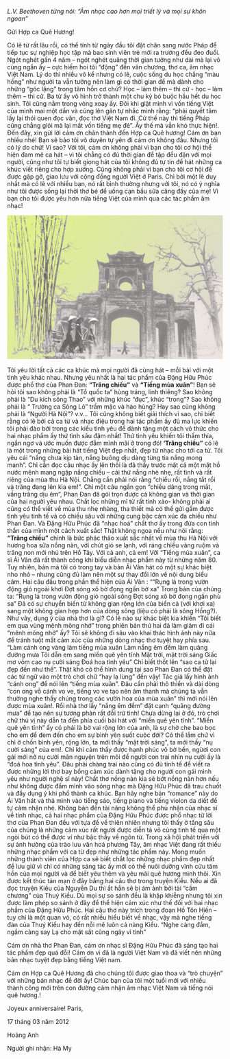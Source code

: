 <!--
title: Tản mạn về cái hay của tiếng Việt qua tác phẩm của Đặng Hữu Phúc
author:  
status: completed
-->

*L.V. Beethoven từng nói: “Âm nhạc cao hơn mọi triết lý và mọi sự khôn ngoan”*

Gửi Hợp ca Quê Hương!

Có lẽ từ rất lâu rồi, có thể tính từ ngày đầu tôi đặt chân sang nước Pháp để tiếp tục sự nghiệp học tập mà bao sinh viên trẻ mới ra trường đều đeo đuổi. Ngót nghét gần 4 năm – ngót nghét quãng thời gian tưởng như dài mà lại vô cùng ngắn ấy – cực hiếm hoi tôi “động” đến văn chương, thơ ca, âm nhạc Việt Nam. Lý do thì nhiều vô kể nhưng có lẽ, cuộc sống du học chẳng “màu hồng” như người ta vẫn tưởng nên làm gì có thời gian để mà dành cho những “góc lặng” trong tâm hồn cơ chứ? Học – làm thêm – thi cử -  học – làm thêm – thi cử. Ba từ ấy vô hình trở thành một chu kỳ bó buộc hầu hết du học sinh. Tôi cũng nằm trong vòng xoay ấy. Đôi khi giật mình vì vốn tiếng Việt của mình mai một dần và cũng lên gân tự nhắc mình rằng: “phải quyết tâm lấy lại thói quen đọc văn, đọc thơ Việt Nam đi. Cứ thế này thì tiếng Pháp cũng chẳng giỏi mà lại mất vốn tiếng mẹ đẻ”. Ấy thế mà vẫn khó thực hiện!. Đến đây, xin gửi lời cảm ơn chân thành đến Hợp ca Quê hương! Cám ơn bạn nhiều nhé! Bạn sẽ bảo tôi vô duyên tự yên đi cám ơn không đâu. Nhưng tôi có lý do chứ! Vì sao? Với tôi, cám ơn không phải vì bạn cho tôi cơ hội thể hiện đam mê ca hát – vì tôi chẳng có đủ thời gian để tập đều đặn với mọi người, cũng như tôi tự biết giọng hát của tôi không đủ tự tin để hát những ca khúc viết riêng cho hợp xướng. Cũng không phải vì bạn cho tôi cơ hội để được gặp gỡ, giao lưu với cộng đồng người Việt ở Paris. Chỉ bởi một lẽ duy nhất mà có lẽ với nhiều bạn, nó rất bình thường nhưng với tôi, nó có ý nghĩa như tôi được sống lại thời thơ bé để uống cạn bầu sữa căng đầy của mẹ! Vì bạn cho tôi được yêu hơn nữa tiếng Việt của mình qua các tác phẩm âm nhạc!

![](01.jpg)

Tôi yêu lời tất cả các ca khúc mà mọi người đã cùng hát – mỗi bài với một tình yêu khác nhau. Nhưng yêu nhất là hai tác phẩm của Đặng  Hữu Phúc được phổ thơ của Phan Đan: **“Trăng chiều”** và **“Tiếng mùa xuân”**! Bạn sẽ hỏi tôi sao không phải là “Tổ quốc ta” hùng tráng, linh thiêng? Sao không phải là “Du kích sông Thao” với những khúc “đục”, khúc “trong”? Sao không phải là “ Trường ca Sông Lô” trầm mặc và hào hùng? Hay sao cũng không phải là  “Người Hà Nội”? v.v… Tôi cũng không biết giải thích vì sao, chỉ biết rằng có lẽ bởi cả ca từ và nhạc điệu trong hai tác phẩm ấy đủ ma lực khiến tôi phải đào bới trong các kiểu tình yêu để dành tặng một cách vô thức cho hai nhạc phẩm ấy thứ tình sâu đậm nhất! Thứ tình yêu khiến tôi thấm thía, ngẩn ngơ và ước muốn được đắm mình mãi ở trong đó! **‘Trăng chiều”** có lẽ là một trong những bài hát tiếng Việt đẹp nhất, đẹp từ nhạc cho tới ca từ. Tôi yêu cái “nắng chưa kịp tàn, nắng buông dịu dàng từng tia nắng mong manh”. Chỉ cần đọc câu nhạc ấy lên thôi là đã thấy trước mặt cả một mặt hồ nước mênh mang ngập nắng chiều – cái thứ nắng nhè nhẹ, rất tình và rất riêng của mùa thu Hà Nội. Chẳng cần phải nói rằng “chiều rồi, nắng tắt rồi và trăng đang lên kìa em!”. Chỉ một câu ngắn gọn “chiều dâng trong mắt, vầng trăng dịu êm”, Phan Đan đã gói trọn được cả không gian và thời gian của hai người yêu nhau.   Chắt lọc những mĩ từ rất tinh xảo- không phải ai cũng có thể viết về mùa thu nhẹ nhàng, tha thiết mà có thể gửi gắm được tình yêu tinh tế và có chiều sâu với những cung bậc cảm xúc đa chiều như Phan Đan. Và Đặng Hữu Phúc đã “nhạc hoá” chất thơ ấy trong đứa con tinh thần của mình một cách xuất sắc!   Thật không ngoa nếu như nói rằng: **“Trăng chiều”** chính là bức phác thảo xuất sắc nhất về mùa thu Hà Nội với hương hoa sữa nồng nàn, với chút gió se lạnh, với ráng chiều vàng ruộm và trăng non mới nhú trên Hồ Tây. Với cả anh, cả em! Với “Tiếng mùa xuân”, ca sĩ Ái Vân đã rất thành công khi biểu diễn nhạc phẩm này từ những năm 80. Tuy nhiên, bản mà tôi có trong tay và bản Ái Vân hát có một sự khác biệt nho nhỏ – nhưng cũng đủ làm nên một sự thay đổi lớn về nội dung biểu cảm. Hai câu đầu trong phần thể hiện của Ái Vân : ““Rụng lá trong vườn động gió ngoài khơi Đợt sóng xô bờ đọng ngấn bờ xa” Trong bản của chúng ta: “Rụng lá trong vườn động gió ngoài sông Đợt sóng xô bờ đọng ngấn phù sa” Đã có sự chuyển biến từ không gian rộng lớn của biển cả (với khơi xa) sang một không gian hẹp hơn của dòng sông (liệu có phải là sông Hồng?). Như vây, dụng ý của nhà thơ là gì? Có lẽ nào sự khác biệt kia  khiến “Tôi  biết em qua vùng mênh mông nhớ” trong phiên bản thứ hai đã làm giảm đi cái “mênh mông nhớ” ấy? Tôi sẽ không đi sâu vào khai thác hình ảnh này nữa để tránh tuột mất cảm xúc của những dòng nhạc thơ tuyệt hay phía sau. “Làm cánh ong vàng làm tiếng mùa xuân Làm nắng êm đềm làm quãng đường mưa Tôi dẫn em sang miền quê yên tĩnh Mặt trời, mặt trời sáng Giấc mơ vòm cao nụ cười sáng Đoá hoa tình yêu” Chỉ biết thốt lên “sao ca từ lại đẹp đến như thế”. Thật khó có thể hình dung tại sao Phan Đan có thể đặt các từ ngữ vào một trò chơi chữ “hay lạ lùng” đến vậy! Tác giả lấy hình ảnh “cánh ong” để nói lên “tiếng mùa xuân”. Đâu cần phải thô thiển và dài dòng “con ong vỗ cánh vo ve, tiếng vo ve tạo nên âm thanh mà chúng ta vẫn thường nghe thấy chúng trong các vườn hoa của mùa xuân” thì  mới nói lên được mùa xuân!. Rồi nhà thơ lấy “nắng êm đềm” đặt cạnh “quãng đường mưa” để tạo nên sự tương phản rất đỗi trữ tình! Chưa dừng lại ở đó,  trò chơi chữ thú vị này dẫn ta đến phía cuối bài hát với “miền quê yên tĩnh”. “Miền quê yên tĩnh” ấy có phải là bờ vai rộng lớn của anh, là sự chở che bao bọc cho em để đem đến cho em sự bình yên suốt cuộc đời? Có thể lắm chứ vì chỉ ở chốn bình yên, rộng lớn, ta mới thấy “mặt trời sáng”, ta mới thấy “nụ cười sáng” của em!. Chỉ khi cảm thấy được hạnh phúc vô bờ bến, ngừơi con gái mới nở nụ cười mãn nguyện trên môi để người con trai nhìn nụ cười ấy là “đoá hoa tình yêu”. Đâu phải chàng trai nào cũng có đủ tinh tế để viết ra được những lời thơ bay bổng cảm xúc dành tặng cho người con gái mình yêu như người nghệ sĩ này! Chất thơ nồng nàn kia sẽ bớt nồng nàn hơn nếu như không được đắm mình vào sóng nhạc mà Đặng Hữu Phúc đã trau chuốt và đầy dụng ý khi phổ thành ca khúc. Bạn hãy nghe bản “romance” này do Ái Vân hát và thả mình vào tiếng sáo, tiếng piano và tiếng violon da diết để tự cảm nhận nhé. Không bàn đến tài năng không thể phủ nhận của nhạc sĩ về tính nhạc, cả hai nhạc phẩm của Đặng Hữu Phúc được phổ nhạc từ lời thơ của Phan Đan đều với tựa đề về thiên nhiên nhưng tôi thấy ở tầng sâu của chúng là những cảm xúc rất người được diễn tả vô cùng tinh tế qua một ngòi bút có thể được ví như bậc thầy về ngôn từ. Trong xã hội phát triển với sự ảnh hưởng của trào lưu văn hoá phương Tây, âm nhạc Việt đang rất thiếu những nhạc phẩm với ca từ đẹp như những tác phẩm này. Mong muốn những thành viên của Hợp ca sẽ biết chắt lọc những nhạc phẩm đẹp nhất để lưu giữ vì chỉ có những sáng tác ấy mới có thể nuôi dưỡng vĩnh cửu tâm hồn của mọi người và để biết yêu thêm và yêu mãi quê hương mình thôi. Xin được kết thúc tản mạn ở đây bằng hai câu thơ trong truyện Kiều. Nếu ai đã đọc truyện Kiều của Nguyễn Du thì ắt hẳn sẽ bị ám ảnh bởi tài “cầm chương” của Thuý Kiều. Dù mọi sự so sánh đều là khập khiễng nhưng tôi xin được làm phép so sánh  ở đây để thể hiện cảm xúc như thế đối với hai nhạc phẩm của Đặng Hữu Phúc.  Hai câu thơ này trích trong đoạn Hồ Tôn Hiến – tuy chỉ là một quan võ, có rất nhiều hiểu biết về nhạc, vậy mà nghe tiếng đàn của Thuý Kiều hay đến nỗi mê luôn cả nàng Kiều. “Nghe càng đắm, ngắm càng say Lạ cho mặt sắt cũng ngây vì tình”

Cám ơn nhà thơ Phan Đan, cám ơn nhạc sĩ Đặng Hữu Phúc đã sáng tạo hai  tác phẩm đẹp quá đỗi! Cám ơn vì đã là người Việt Nam và đã viết nên những bản nhạc tuyệt đẹp bằng tiếng Việt nam.

Cám ơn Hợp ca Quê Hương đã cho chúng tôi được giao thoa và “trò chuyện” với những bản nhạc để đời ấy! Chúc bạn của tôi một tuổi mới với nhiều thành công mới trên con đường cảm nhận âm nhạc Việt Nam và tiếng nói quê hương.!

Joyeux anniversaire! Paris,

17 tháng 03 năm 2012

Hoàng Anh

Người ghi nhận: Hà My


